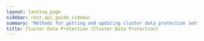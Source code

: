 ```yaml
---
layout: landing_page
sidebar: rest_api_guide_sidebar
summary: "Methods for getting and updating cluster data protection settings."
title: Cluster Data Protection (Cluster Data Protection)
---
```

